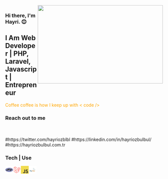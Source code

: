  <img src="https://media.giphy.com/media/gFmkpNCar7TSoauRUs/giphy.gif" align="right" width="400" height="250">

### Hi there, I'm Hayri. :blush:

## I Am Web Developer | PHP, Laravel, Javascript | Entrepreneur

<font color="orange"> Coffee coffee is how I keep up with < code /> </font>

### Reach out to me


<br />
<br />
#https://twitter.com/hayriozblbl
#https://linkedin.com/in/hayriozbulbul/
#https://hayriozbulbul.com.tr

### Tech | Use

<img align="left" src="https://raw.githubusercontent.com/github/explore/80688e429a7d4ef2fca1e82350fe8e3517d3494d/topics/php/php.png" width="25" height="25" style="max-width:100%;">
<img align="left" src="https://raw.githubusercontent.com/github/explore/80688e429a7d4ef2fca1e82350fe8e3517d3494d/topics/laravel/laravel.png" width="25" height="25" style="max-width:100%;">
<img align="left" src="https://raw.githubusercontent.com/github/explore/80688e429a7d4ef2fca1e82350fe8e3517d3494d/topics/javascript/javascript.png" width="25" height="25" style="max-width:100%;">
<img align="left" src="https://raw.githubusercontent.com/github/explore/80688e429a7d4ef2fca1e82350fe8e3517d3494d/topics/mysql/mysql.png" width="25" height="25" style="max-width:100%;">
 


 
